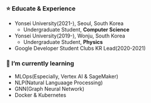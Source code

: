 ### ⭐️ Educate & Experience
- Yonsei University(2021-), Seoul, South Korea
  - Undergraduate Student, **Computer Science**
- Yonsei University(2019-), Wonju, South Korea
  - Undergraduate Student, **Physics**
- Google Developer Student Clubs KR Lead(2020-2021)


### 🌱 I’m currently learning 
  - MLOps(Especially, Vertex AI & SageMaker)
  - NLP(Natural Languaage Processing)
  - GNN(Graph Neural Network)
  - Docker & Kubernetes
